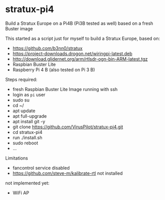 # stratux-pi4
Build a Stratux Europe on a Pi4B (Pi3B tested as well) based on a fresh Buster image

This started as a script just for myself to build a Stratux Europe, based on:
- https://github.com/b3nn0/stratux
- https://project-downloads.drogon.net/wiringpi-latest.deb
- http://download.glidernet.org/arm/rtlsdr-ogn-bin-ARM-latest.tgz
- Raspbian Buster Lite
- Raspberry Pi 4 B (also tested on Pi 3 B)

Steps required:
- fresh Raspbian Buster Lite Image running with ssh
- login as `pi` user
- sudo su
- cd ~/
- apt update
- apt full-upgrade
- apt install git -y
- git clone https://github.com/VirusPilot/stratux-pi4.git
- cd stratux-pi4
- run ./install.sh
- sudo reboot
- ...

Limitations
- fancontrol service disabled
- https://github.com/steve-m/kalibrate-rtl not installed

not implemented yet:
- WiFi AP
